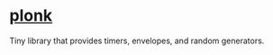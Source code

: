 # [plonk](https://github.com/prtcl/plonk)

Tiny library that provides timers, envelopes, and random generators.
